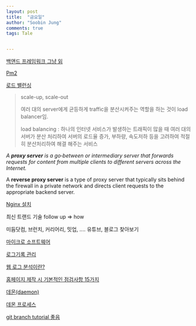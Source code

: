 ```yaml
---
layout: post
title:  "금요일"
author: "Soobin Jung"
comments: true
tags: Tale


---
```


[백앤드 프레임워크 그냥 읽](https://artjjong.tistory.com/7)

[Pm2](https://engineering.linecorp.com/ko/blog/pm2-nodejs/)

[로드 밸런싱](https://nesoy.github.io/articles/2018-06/Load-Balancer)

>scale-up, scale-out
>
>여러 대의 server에게 균등하게 traffic을 분산시켜주는 역할을 하는 것이 load balancer임.
>
>load balancing : 하나의 인터넷 서비스가 발생하는 트래픽이 많을 때 여러 대의 서버가 분산 처리하여 서버의 로드율 증가, 부하량, 속도저하 등을 고려하여 적절히 분산처리하여 해결 해주는 서비스 

*A **proxy server** is a go‑between or intermediary server that forwards requests for content from multiple clients to different servers across the Internet.* 

 A **reverse proxy server** is a type of proxy server that typically sits behind the firewall in a private network and directs client requests to the appropriate backend server.

[Nginx 설치](https://kscory.com/dev/nginx/install)

최신 트랜드 기술 follow up => how

미듐닷컴, 브런치, 커리어리, 밋업, .... 유튜브, 블로그 찾아보기 

[마이크로 소프트웨어](https://www.imaso.co.kr/)

[로그기록 관리](http://publib.boulder.ibm.com/tividd/td/TKS/tks_12_introducing/ko_KO/HTML/adminmst08.htm)

[웹 로그 분석이란?](https://ubnex.tistory.com/111)

[홈페이지 제작 시 기본적인 점검사항 15가지](https://ubnex.tistory.com/105?category=585331)

[데몬(daemon)](https://ko.wikipedia.org/wiki/%EB%8D%B0%EB%AA%AC_(%EC%BB%B4%ED%93%A8%ED%8C%85))

[데몬 프로세스](https://blogger.pe.kr/770)

[git branch tutorial 좋음](https://backlog.com/git-tutorial/kr/stepup/stepup2_3.html)